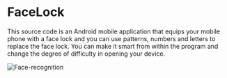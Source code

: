# FaceLock
This source code is an Android mobile application that equips your mobile phone with a face lock and you can use patterns, numbers and letters to replace the face lock. You can make it smart from within the program and change the degree of difficulty in opening your device.



![Face-recognition](https://github.com/Realhasani/FaceLock/assets/126893944/9b1b0289-b877-443c-8f77-95943de7b6ce)
